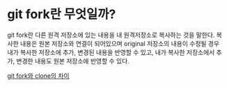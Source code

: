 # git fork란 무엇일까?
git fork란 다른 원격 저장소에 있는 내용을 내 원격저장소로 복사하는 것을 말한다.
복사한 내용은 원본 저장소와 연결이 되어있으며 original 저장소의 내용이 수정될 경우
내가 복사한 저장소에 추가, 변경된 내용을 반영할 수 있고, 내가 복사한 저장소에서 추가, 변경한
내용도 원본 저장소에 반영할 수 있다.

[git fork와 clone의 차이](https://velog.io/@imacoolgirlyo/Git-fork%EC%99%80-clone-%EC%9D%98-%EC%B0%A8%EC%9D%B4%EC%A0%90-5sjuhwfzgp)
